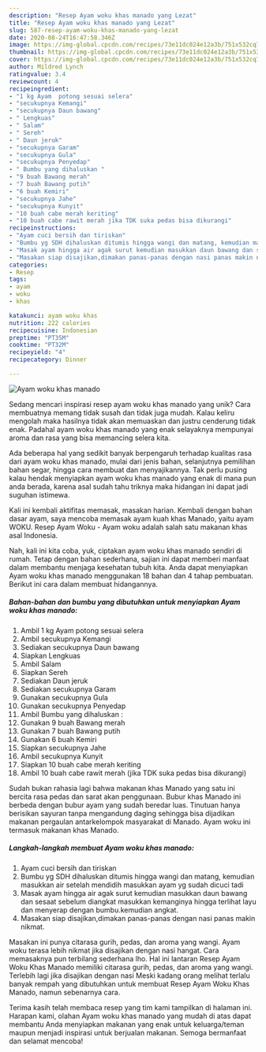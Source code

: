 ```yaml
---
description: "Resep Ayam woku khas manado yang Lezat"
title: "Resep Ayam woku khas manado yang Lezat"
slug: 587-resep-ayam-woku-khas-manado-yang-lezat
date: 2020-08-24T16:47:58.346Z
image: https://img-global.cpcdn.com/recipes/73e11dc024e12a3b/751x532cq70/ayam-woku-khas-manado-foto-resep-utama.jpg
thumbnail: https://img-global.cpcdn.com/recipes/73e11dc024e12a3b/751x532cq70/ayam-woku-khas-manado-foto-resep-utama.jpg
cover: https://img-global.cpcdn.com/recipes/73e11dc024e12a3b/751x532cq70/ayam-woku-khas-manado-foto-resep-utama.jpg
author: Mildred Lynch
ratingvalue: 3.4
reviewcount: 4
recipeingredient:
- "1 kg Ayam  potong sesuai selera"
- "secukupnya Kemangi"
- "secukupnya Daun bawang"
- " Lengkuas"
- " Salam"
- " Sereh"
- " Daun jeruk"
- "secukupnya Garam"
- "secukupnya Gula"
- "secukupnya Penyedap"
- " Bumbu yang dihaluskan "
- "9 buah Bawang merah"
- "7 buah Bawang putih"
- "6 buah Kemiri"
- "secukupnya Jahe"
- "secukupnya Kunyit"
- "10 buah cabe merah keriting"
- "10 buah cabe rawit merah jika TDK suka pedas bisa dikurangi"
recipeinstructions:
- "Ayam cuci bersih dan tiriskan"
- "Bumbu yg SDH dihaluskan ditumis hingga wangi dan matang, kemudian masukkan air setelah mendidih masukkan ayam yg sudah dicuci tadi"
- "Masak ayam hingga air agak surut kemudian masukkan daun bawang dan sesaat sebelum diangkat masukkan kemanginya hingga terlihat layu dan menyerap dengan bumbu.kemudian angkat."
- "Masakan siap disajikan,dimakan panas-panas dengan nasi panas makin nikmat."
categories:
- Resep
tags:
- ayam
- woku
- khas

katakunci: ayam woku khas 
nutrition: 222 calories
recipecuisine: Indonesian
preptime: "PT35M"
cooktime: "PT32M"
recipeyield: "4"
recipecategory: Dinner

---
```



![Ayam woku khas manado](https://img-global.cpcdn.com/recipes/73e11dc024e12a3b/751x532cq70/ayam-woku-khas-manado-foto-resep-utama.jpg)

Sedang mencari inspirasi resep ayam woku khas manado yang unik? Cara membuatnya memang tidak susah dan tidak juga mudah. Kalau keliru mengolah maka hasilnya tidak akan memuaskan dan justru cenderung tidak enak. Padahal ayam woku khas manado yang enak selayaknya mempunyai aroma dan rasa yang bisa memancing selera kita.

Ada beberapa hal yang sedikit banyak berpengaruh terhadap kualitas rasa dari ayam woku khas manado, mulai dari jenis bahan, selanjutnya pemilihan bahan segar, hingga cara membuat dan menyajikannya. Tak perlu pusing kalau hendak menyiapkan ayam woku khas manado yang enak di mana pun anda berada, karena asal sudah tahu triknya maka hidangan ini dapat jadi suguhan istimewa.

Kali ini kembali aktifitas memasak, masakan harian. Kembali dengan bahan dasar ayam, saya mencoba memasak ayam kuah khas Manado, yaitu ayam WOKU. Resep Ayam Woku - Ayam woku adalah salah satu makanan khas asal Indonesia.


Nah, kali ini kita coba, yuk, ciptakan ayam woku khas manado sendiri di rumah. Tetap dengan bahan sederhana, sajian ini dapat memberi manfaat dalam membantu menjaga kesehatan tubuh kita. Anda dapat menyiapkan Ayam woku khas manado menggunakan 18 bahan dan 4 tahap pembuatan. Berikut ini cara dalam membuat hidangannya.

<!--inarticleads1-->

##### Bahan-bahan dan bumbu yang dibutuhkan untuk menyiapkan Ayam woku khas manado:

1. Ambil 1 kg Ayam  potong sesuai selera
1. Ambil secukupnya Kemangi
1. Sediakan secukupnya Daun bawang
1. Siapkan  Lengkuas
1. Ambil  Salam
1. Siapkan  Sereh
1. Sediakan  Daun jeruk
1. Sediakan secukupnya Garam
1. Gunakan secukupnya Gula
1. Gunakan secukupnya Penyedap
1. Ambil  Bumbu yang dihaluskan :
1. Gunakan 9 buah Bawang merah
1. Gunakan 7 buah Bawang putih
1. Gunakan 6 buah Kemiri
1. Siapkan secukupnya Jahe
1. Ambil secukupnya Kunyit
1. Siapkan 10 buah cabe merah keriting
1. Ambil 10 buah cabe rawit merah (jika TDK suka pedas bisa dikurangi)


Sudah bukan rahasia lagi bahwa makanan khas Manado yang satu ini bercita rasa pedas dan sarat akan penggunaan. Bubur khas Manado ini berbeda dengan bubur ayam yang sudah beredar luas. Tinutuan hanya berisikan sayuran tanpa mengandung daging sehingga bisa dijadikan makanan pergaulan antarkelompok masyarakat di Manado. Ayam woku ini termasuk makanan khas Manado. 

<!--inarticleads2-->

##### Langkah-langkah membuat Ayam woku khas manado:

1. Ayam cuci bersih dan tiriskan
1. Bumbu yg SDH dihaluskan ditumis hingga wangi dan matang, kemudian masukkan air setelah mendidih masukkan ayam yg sudah dicuci tadi
1. Masak ayam hingga air agak surut kemudian masukkan daun bawang dan sesaat sebelum diangkat masukkan kemanginya hingga terlihat layu dan menyerap dengan bumbu.kemudian angkat.
1. Masakan siap disajikan,dimakan panas-panas dengan nasi panas makin nikmat.


Masakan ini punya citarasa gurih, pedas, dan aroma yang wangi. Ayam woku terasa lebih nikmat jika disajikan dengan nasi hangat. Cara memasaknya pun terbilang sederhana lho. Hal ini lantaran Resep Ayam Woku Khas Manado memiliki citarasa gurih, pedas, dan aroma yang wangi. Terlebih lagi jika disajikan dengan nasi Meski kadang orang melihat terlalu banyak rempah yang dibutuhkan untuk membuat Resep Ayam Woku Khas Manado, namun sebenarnya cara. 

Terima kasih telah membaca resep yang tim kami tampilkan di halaman ini. Harapan kami, olahan Ayam woku khas manado yang mudah di atas dapat membantu Anda menyiapkan makanan yang enak untuk keluarga/teman maupun menjadi inspirasi untuk berjualan makanan. Semoga bermanfaat dan selamat mencoba!
